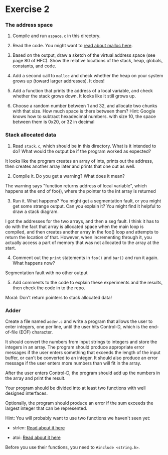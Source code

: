# Exercise 2

### The address space

1. Compile and run `aspace.c` in this directory.

2. Read the code.  You might want to [read about malloc here](https://www.tutorialspoint.com/c_standard_library/c_function_malloc.htm).

3. Based on the output, draw a sketch of the virtual address space (see page 80 of HFC).  Show the relative locations of the stack, heap, globals, constants, and code.

4. Add a second call to `malloc` and check whether the heap on your system grows up (toward larger addresses).
It does!

5. Add a function that prints the address of a local variable, and check whether the stack grows down.
It looks like it still grows up.

6. Choose a random number between 1 and 32, and allocate two chunks with that size.
How much space is there between them?  Hint: Google knows how to subtract hexadecimal numbers.
with size 10, the space between them is 0x20, or 32 in decimal


### Stack allocated data

1.  Read `stack.c`, which should be in this directory.  What is it
intended to do?  What would the output be if the program worked as
expected?

It looks like the program creates an array of ints, prints out the address,
then creates another array later and prints that one out as well.


2.  Compile it.  Do you get a warning?  What does it mean?

The warning says "function returns address of local variable", which happens at the end of foo(), where the pointer to the int array is returned

3.  Run it.  What happens?  You might get a segmentation fault, or you might get
some strange output.  Can you explain it?  You might find it
helpful to draw a stack diagram.

I got the addresses for the two arrays, and then a seg fault. I think it has
to do with the fact that array is allocated space when the main loop is compiled, and then creates another array in the foo() loop and attempts to return the location of that. However, when incrementing through it, you actually access a part of memory that was not allocated to the array at the start.

4.  Comment out the `print` statements in `foo()` and `bar()` and run
it again.  What happens now?

Segmentation fault with no other output

5.  Add comments to the code to explain these experiments and the results,
then check the code in to the repo.

Moral: Don't return pointers to stack allocated data!


### Adder

Create a file named `adder.c` and write a program that allows the user to enter integers, one per line, until the user hits Control-D, which is the end-of-file (EOF) character.

It should convert the numbers from input strings to integers and store the integers in an array.  The program should produce appropriate error messages if the user enters something that exceeds the length of the input buffer, or can't be converted to an integer.  It should also produce an error message if the user enters more numbers than will fit in the array.

After the user enters Control-D, the program should add up the numbers in the array and print the result.

Your program should be divided into at least two functions with well designed interfaces.

Optionally, the program should produce an error if the sum exceeds the largest integer that can be represented.

Hint: You will probably want to use two functions we haven't seen yet:

* strlen: [Read about it here](https://www.tutorialspoint.com/c_standard_library/c_function_strlen.htm)

* atoi: [Read about it here](https://www.tutorialspoint.com/c_standard_library/c_function_atoi.htm)

Before you use their functions, you need to `#include <string.h>`.
